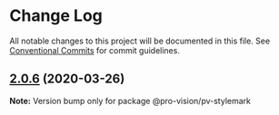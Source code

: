 # Change Log

All notable changes to this project will be documented in this file.
See [Conventional Commits](https://conventionalcommits.org) for commit guidelines.

## [2.0.6](https://github.com/pro-vision/fe-tools/compare/@pro-vision/pv-stylemark@2.0.5...@pro-vision/pv-stylemark@2.0.6) (2020-03-26)

**Note:** Version bump only for package @pro-vision/pv-stylemark
